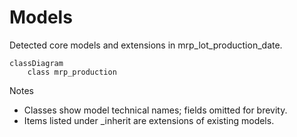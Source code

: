 # Models

Detected core models and extensions in mrp_lot_production_date.

```mermaid
classDiagram
    class mrp_production
```

Notes
- Classes show model technical names; fields omitted for brevity.
- Items listed under _inherit are extensions of existing models.
